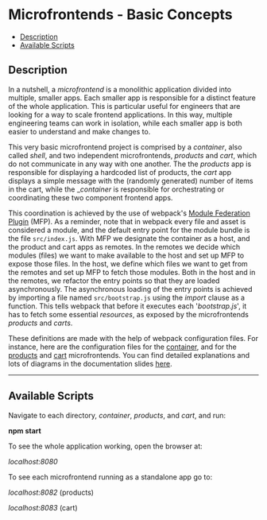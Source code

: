 # Microfrontends - Basic Concepts

- [Description](#description)
- [Available Scripts](#available-scripts)

## Description

In a nutshell, a _microfrontend_ is a monolithic application divided into multiple, smaller apps. Each smaller app is responsible for a distinct feature of the whole application. This is particular useful for engineers that are looking for a way to scale frontend applications. In this way, multiple engineering teams can work in isolation, while each smaller app is both easier to understand and make changes to.

This very basic microfrontend project is comprised by a _container_, also called _shell_, and two independent microfrontends, _products_ and _cart_, which do not communicate in any way with one another. The the _products_ app is responsible for
displaying a hardcoded list of products, the _cart_ app displays a simple message with the (randomly generated) number of items in the cart, while the \__container_
is responsible for orchestrating or coordinating these two component frontend apps.

This coordination is achieved by the use of webpack's [Module Federation Plugin](https://webpack.js.org/plugins/module-federation-plugin/) (MFP). As a reminder, note that in webpack every file and asset is considered a module, and the default entry point for the module bundle is the file `src/index.js`. With MFP we designate the container as a host, and the product and cart apps as remotes. In the remotes we decide which modules (files) we want to make available to the host and set up MFP to expose those files. In the host, we define which files we want to get from the remotes and set up MFP to fetch those modules. Both in the host and in the remotes, we refactor the entry points so that they are loaded asynchronously. The asynchronous loading of the entry points is achieved by importing a file named `src/bootstrap.js` using the _import_ clause as a function. This tells webpack that before
it executes each '_bootstrap.js_', it has to fetch some essential _resources_, as
exposed by the microfrontends _products_ and _carts_.

These definitions are made with the help of webpack configuration files. For instance, here are the configuration files for the [container](container/webpack.config.js),
and for the [products](products/webpack.config.js) and [cart](cart/webpack.config.js) microfrontends. You can find detailed explanations and lots of diagrams in the documentation slides [here](slides/microfrontends-intro.pdf).

---

## Available Scripts

Navigate to each directory, _container_, _products_, and _cart_, and run:

**npm start**

To see the whole application working, open the browser at:

_localhost:8080_

To see each microfrontend running as a standalone app go to:

_localhost:8082_ (products)

_localhost:8083_ (cart)
